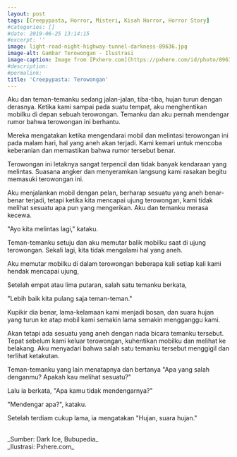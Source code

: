```yaml
---
layout: post
tags: [Creepypasta, Horror, Misteri, Kisah Horror, Horror Story]
#categories: []
#date: 2019-06-25 13:14:15
#excerpt: ''
image: light-road-night-highway-tunnel-darkness-89636.jpg
image-alt: Gambar Terowongan - Ilustrasi
image-caption: Image from [Pxhere.com](https://pxhere.com/id/photo/89636)
#description:
#permalink:
title: 'Creepypasta: Terowongan'
---
```


 

Aku dan teman-temanku sedang jalan-jalan, tiba-tiba, hujan turun dengan derasnya. Ketika kami sampai pada suatu tempat, aku menghentikan mobilku di depan sebuah terowongan. Temanku dan aku pernah mendengar rumor bahwa terowongan ini berhantu.

Mereka mengatakan ketika mengendarai mobil dan melintasi terowongan ini pada malam hari, hal yang aneh akan terjadi. Kami kemari untuk mencoba keberanian dan memastikan bahwa rumor tersebut benar.

Terowongan ini letaknya sangat terpencil dan tidak banyak kendaraan yang melintas. Suasana angker dan menyeramkan langsung kami rasakan begitu memasuki terowongan ini.

Aku menjalankan mobil dengan pelan, berharap sesuatu yang aneh benar-benar terjadi, tetapi ketika kita mencapai ujung terowongan, kami tidak melihat sesuatu apa pun yang mengerikan. Aku dan temanku merasa kecewa.

"Ayo kita melintas lagi," kataku.

Teman-temanku setuju dan aku memutar balik mobilku saat di ujung terowongan. Sekali lagi, kita tidak mengalami hal yang aneh.

Aku memutar mobilku di dalam terowongan beberapa kali setiap kali kami hendak mencapai ujung,

Setelah empat atau lima putaran, salah satu temanku berkata,

"Lebih baik kita pulang saja teman-teman."

Kupikir dia benar, lama-kelamaan kami menjadi bosan, dan suara hujan yang turun ke atap mobil kami semakin lama semakin mengganggu kami.

Akan tetapi ada sesuatu yang aneh dengan nada bicara temanku tersebut. Tepat sebelum kami keluar terowongan, kuhentikan mobilku dan melihat ke belakang. Aku menyadari bahwa salah satu temanku tersebut menggigil dan terlihat ketakutan.

Teman-temanku yang lain menatapnya dan bertanya "Apa yang salah denganmu? Apakah kau melihat sesuatu?"

Lalu ia berkata, "Apa kamu tidak mendengarnya?"

"Mendengar apa?", kataku.

Setelah terdiam cukup lama, ia mengatakan "Hujan, suara hujan."



<br>
_Sumber: Dark Ice, Bubupedia_ <br>
_Ilustrasi: Pxhere.com_